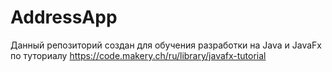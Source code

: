 # AddressApp

Данный репозиторий создан для обучения разработки на Java и JavaFx по туториалу https://code.makery.ch/ru/library/javafx-tutorial
